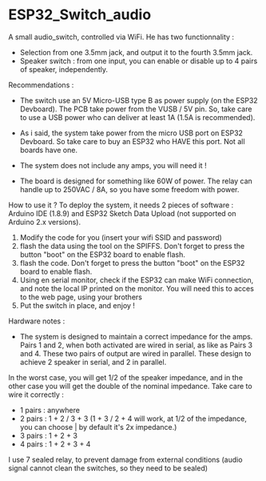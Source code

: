 # ESP32_Switch_audio
A small audio_switch, controlled via WiFi. He has two functionnality : 
- Selection from one 3.5mm jack, and output it to the fourth 3.5mm jack.
- Speaker switch : from one input, you can enable or disable up to 4 pairs of speaker, independently.

Recommendations :
- The switch use an 5V Micro-USB type B as power supply (on the ESP32 Devboard). The PCB take power from the VUSB / 5V pin.
  So, take care to use a USB power who can deliver at least 1A (1.5A is recommended).
 
- As i said, the system take power from the micro USB port on ESP32 Devboard. So take care to buy an ESP32 who HAVE this port. Not all boards have one.

- The system does not include any amps, you will need it !
- The board is designed for something like 60W of power. The relay can handle up to 250VAC / 8A, so you have some freedom with power.


How to use it ?
To deploy the system, it needs 2 pieces of software : Arduino IDE (1.8.9) and ESP32 Sketch Data Upload (not supported on Arduino 2.x versions).
1) Modify the code for you (insert your wifi SSID and password)
2) flash the data using the tool on the SPIFFS. Don't forget to press the button "boot" on the ESP32 board to enable flash.
3) flash the code. Don't forget to press the button "boot" on the ESP32 board to enable flash.
4) Using en serial monitor, check if the ESP32 can make WiFi connection, and note the local IP printed on the monitor. You will need this to acces to the web page, using your brothers
5) Put the switch in place, and enjoy !



Hardware notes :
- The system is designed to maintain a correct impedance for the amps.
Pairs 1 and 2, when both activated are wired in serial, as like as Pairs 3 and 4.
These two pairs of output are wired in parallel. 
These design to achieve 2 speaker in serial, and 2 in parallel.

In the worst case, you will get 1/2 of the speaker impedance, and in the other case you will get the double of the nominal impedance.
Take care to wire it correctly : 

- 1 pairs : anywhere
- 2 pairs : 1 + 2 / 3 + 3 (1 + 3 / 2 + 4 will work, at 1/2 of the impedance, you can choose | by default it's 2x impedance.)
- 3 pairs : 1 + 2 + 3
- 4 pairs : 1 + 2 + 3 + 4

I use 7 sealed relay, to prevent damage from external conditions (audio signal cannot clean the switches, so they need to be sealed)



